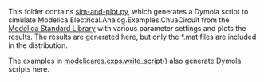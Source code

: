 This folder contains [sim-and-plot.py](sim-and-plot.py), which generates a
Dymola script to simulate Modelica.Electrical.Analog.Examples.ChuaCircuit from
the [Modelica Standard Library] with various parameter settings and plots the
results.  The results are generated here, but only the \*.mat files are included
in the distribution.

The examples in
[modelicares.exps.write_script](http://kdavies4.github.io/ModelicaRes/exps.html#modelicares.exps.write_script)() also generate Dymola scripts here.


[Modelica Standard Library]: https://github.com/modelica/ModelicaStandardLibrary

